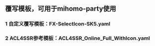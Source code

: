 ## 覆写模板，可用于mihomo-party使用

### 1 自定义覆写模板：FX-SelectIcon-SK5.yaml

### 2 ACL4SSR参考模板：ACL4SSR_Online_Full_WithIcon.yaml
